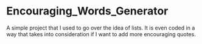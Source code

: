 # Encouraging_Words_Generator
A simple project that I used to go over the idea of lists. It is even coded in a way that takes into consideration if I want to add more encouraging quotes. 
